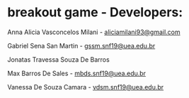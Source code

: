 # breakout game - Developers:

Anna Alicia Vasconcelos Milani - aliciamilani93@gmail.com

Gabriel Sena San Martin - gssm.snf19@uea.edu.br

Jonatas Travessa Souza De Barros

Max Barros De Sales - mbds.snf19@uea.edu.br

Vanessa De Souza Camara - vdsm.snf19@uea.edu.br
